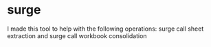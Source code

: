 # surge
I made this tool to help with the following operations:  surge call sheet extraction and surge call workbook consolidation

